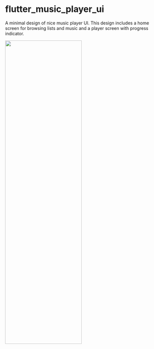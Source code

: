 # flutter_music_player_ui

A minimal design of nice music player UI. This design includes a home screen for browsing lists and music and a player screen with progress indicator.  

<p float="left">
  <img src="https://user-images.githubusercontent.com/48331678/93738936-b6bfcc80-fbef-11ea-8183-46e106d2171d.png" width="70%" height="50%" />     
</p>
